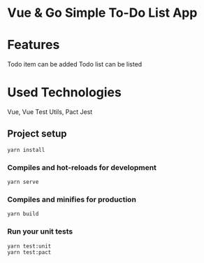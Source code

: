 # Vue & Go Simple To-Do List App

# Features
Todo item can be added
Todo list can be listed

# Used Technologies
Vue, Vue Test Utils, Pact Jest

## Project setup
```
yarn install
```

### Compiles and hot-reloads for development
```
yarn serve
```

### Compiles and minifies for production
```
yarn build
```

### Run your unit tests
```
yarn test:unit
yarn test:pact
```
